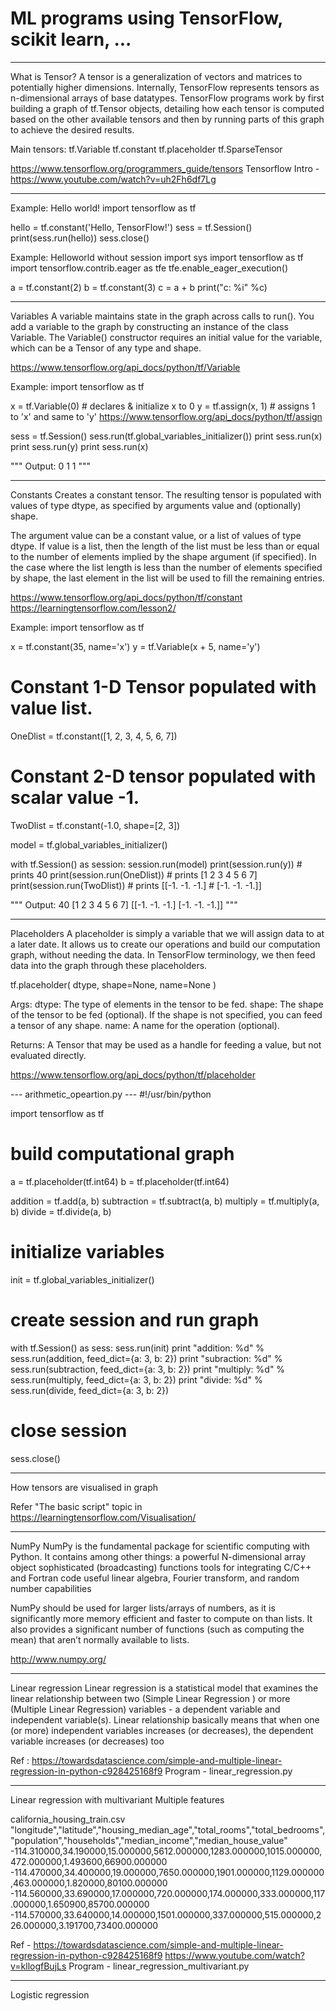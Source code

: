 # ML programs using TensorFlow, scikit learn, ...

------------------------------------------------------------------------------------
What is Tensor?
A tensor is a generalization of vectors and matrices to potentially higher dimensions. Internally, TensorFlow represents tensors as n-dimensional arrays of base datatypes. 
TensorFlow programs work by first building a graph of tf.Tensor objects, detailing how each tensor is computed based on the other available tensors and then by running parts of this graph to achieve the desired results. 

Main tensors: 
    tf.Variable
    tf.constant
    tf.placeholder
    tf.SparseTensor

https://www.tensorflow.org/programmers_guide/tensors
Tensorflow Intro - https://www.youtube.com/watch?v=uh2Fh6df7Lg

------------------------------------------------------------------------------------
Example: Hello world!
import tensorflow as tf

hello = tf.constant('Hello, TensorFlow!')
sess = tf.Session()
print(sess.run(hello))
sess.close()


Example: Helloworld without session
import sys
import tensorflow as tf
import tensorflow.contrib.eager as tfe
tfe.enable_eager_execution()

a = tf.constant(2)
b = tf.constant(3)
c = a + b
print("c: %i" %c)

------------------------------------------------------------------------------------
Variables
A variable maintains state in the graph across calls to run(). You add a variable to the graph by constructing an instance of the class Variable.
The Variable() constructor requires an initial value for the variable, which can be a Tensor of any type and shape. 

https://www.tensorflow.org/api_docs/python/tf/Variable

Example: 
import tensorflow as tf

x = tf.Variable(0)		# declares & initialize x to 0
y = tf.assign(x, 1)		# assigns 1 to 'x' and same to 'y' https://www.tensorflow.org/api_docs/python/tf/assign

sess = tf.Session()
sess.run(tf.global_variables_initializer())
print sess.run(x)
print sess.run(y)
print sess.run(x)

"""
Output:
0
1
1
"""

------------------------------------------------------------------------------------
Constants
Creates a constant tensor.
The resulting tensor is populated with values of type dtype, as specified by arguments value and (optionally) shape. 

The argument value can be a constant value, or a list of values of type dtype. If value is a list, then the length of the list must be less than or equal to the number of elements implied by the shape argument (if specified). In the case where the list length is less than the number of elements specified by shape, the last element in the list will be used to fill the remaining entries.

https://www.tensorflow.org/api_docs/python/tf/constant
https://learningtensorflow.com/lesson2/

Example:
import tensorflow as tf

x = tf.constant(35, name='x')
y = tf.Variable(x + 5, name='y')

# Constant 1-D Tensor populated with value list.
OneDlist = tf.constant([1, 2, 3, 4, 5, 6, 7])

# Constant 2-D tensor populated with scalar value -1.
TwoDlist = tf.constant(-1.0, shape=[2, 3])

model = tf.global_variables_initializer()

with tf.Session() as session:
    session.run(model)
    print(session.run(y))              # prints 40
    print(session.run(OneDlist))       # prints [1 2 3 4 5 6 7]
    print(session.run(TwoDlist))       # prints [[-1. -1. -1.]
                                       #         [-1. -1. -1.]]


"""
Output:
40
[1 2 3 4 5 6 7]
[[-1. -1. -1.]
 [-1. -1. -1.]]
"""

------------------------------------------------------------------------------------
Placeholders
A placeholder is simply a variable that we will assign data to at a later date. It allows us to create our operations and build our computation graph, without needing the data. In TensorFlow terminology, we then feed data into the graph through these placeholders.

tf.placeholder(
    dtype,
    shape=None,
    name=None
)

Args:
    dtype: The type of elements in the tensor to be fed.
    shape: The shape of the tensor to be fed (optional). If the shape is not specified, you can feed a tensor of any shape.
    name: A name for the operation (optional).

Returns:
A Tensor that may be used as a handle for feeding a value, but not evaluated directly.

https://www.tensorflow.org/api_docs/python/tf/placeholder

--- arithmetic_opeartion.py ---
#!/usr/bin/python

import tensorflow as tf

# build computational graph
a = tf.placeholder(tf.int64)
b = tf.placeholder(tf.int64)

addition = tf.add(a, b)
subtraction = tf.subtract(a, b)
multiply = tf.multiply(a, b)
divide = tf.divide(a, b)

# initialize variables
init = tf.global_variables_initializer()

# create session and run graph
with tf.Session() as sess:
    sess.run(init)
    print "addition: %d" % sess.run(addition, feed_dict={a: 3, b: 2})
    print "subraction: %d" % sess.run(subtraction, feed_dict={a: 3, b: 2})
    print "multiply: %d" % sess.run(multiply, feed_dict={a: 3, b: 2})
    print "divide: %d" % sess.run(divide, feed_dict={a: 3, b: 2})

# close session
sess.close()

------------------------------------------------------------------------------------
How tensors are visualised in graph

Refer "The basic script" topic in https://learningtensorflow.com/Visualisation/

------------------------------------------------------------------------------------
NumPy
NumPy is the fundamental package for scientific computing with Python. It contains among other things:
    a powerful N-dimensional array object
    sophisticated (broadcasting) functions
    tools for integrating C/C++ and Fortran code
    useful linear algebra, Fourier transform, and random number capabilities

NumPy should be used for larger lists/arrays of numbers, as it is significantly more memory efficient and faster to compute on than lists. It also provides a significant number of functions (such as computing the mean) that aren’t normally available to lists.

http://www.numpy.org/

------------------------------------------------------------------------------------
Linear regression
 Linear regression is a statistical model that examines the linear relationship between two (Simple Linear Regression ) or more (Multiple Linear Regression) variables - a dependent variable and independent variable(s). Linear relationship basically means that when one (or more) independent variables increases (or decreases), the dependent variable increases (or decreases) too

Ref : https://towardsdatascience.com/simple-and-multiple-linear-regression-in-python-c928425168f9
Program - linear_regression.py

------------------------------------------------------------------------------------
Linear regression with multivariant
 Multiple features

california_housing_train.csv
"longitude","latitude","housing_median_age","total_rooms","total_bedrooms","population","households","median_income","median_house_value"
-114.310000,34.190000,15.000000,5612.000000,1283.000000,1015.000000,472.000000,1.493600,66900.000000
-114.470000,34.400000,19.000000,7650.000000,1901.000000,1129.000000,463.000000,1.820000,80100.000000
-114.560000,33.690000,17.000000,720.000000,174.000000,333.000000,117.000000,1.650900,85700.000000
-114.570000,33.640000,14.000000,1501.000000,337.000000,515.000000,226.000000,3.191700,73400.000000

Ref - https://towardsdatascience.com/simple-and-multiple-linear-regression-in-python-c928425168f9
      https://www.youtube.com/watch?v=kllogfBujLs
Program - linear_regression_multivariant.py

------------------------------------------------------------------------------------
Logistic regression


